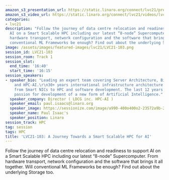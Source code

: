 ```yaml
---
amazon_s3_presentation_url: https://static.linaro.org/connect/lvc21/presentations/lvc21-103.pdf
amazon_s3_video_url: https://static.linaro.org/connect/lvc21/videos/lvc21-103.mp4
categories:
- lvc21
description: "Follow the journey of data centre relocation and readiness to support
  AI on a Smart Scalable HPC including our latest “8-node” Supercomputer.\r\nFrom
  hardware transport, network configuration and the software that brings it all together.\r\nWill
  conventional ML Frameworks be enough? Find out about the underlying Storage too."
image: /assets/images/featured-images/lvc21/LVC21-103.png
session_id: LVC21-103
session_room: Track 1
session_slot:
  end_time: '16:40'
  start_time: '16:15'
session_speakers:
- speaker_bio: "Leading an expert team covering Server Architecture, BigData, Cloud
    and HPC-AI.\r\n30+ years international infrastructure architecture experience
    from Smart NICs to HPC and software development. The last 12 years exploring his
    passion for development of a new form of Artificial Intelligence."
  speaker_company: Director ( LDCG inc. HPC-AI )
  speaker_email: paul.isaacs@linaro.org
  speaker_image: https://sessionize.com/image/a990-400o400o2-23572a9b-2ecb-43f5-ad02-ff86dfd5b8e0.jpg
  speaker_name: Paul Isaac's
  speaker_position: Linaro
session_track: HPC
tag: session
tags: HPC
title: 'LVC21-103: A Journey Towards a Smart Scalable HPC for AI'
---
```


Follow the journey of data centre relocation and readiness to support AI on a Smart Scalable HPC including our latest “8-node” Supercomputer.
From hardware transport, network configuration and the software that brings it all together.
Will conventional ML Frameworks be enough? Find out about the underlying Storage too.